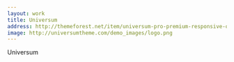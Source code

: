```yaml
---
layout: work
title: Universum
address: http://themeforest.net/item/universum-pro-premium-responsive-opencart-theme/3960972
image: http://universumtheme.com/demo_images/logo.png
---
```

Universum
